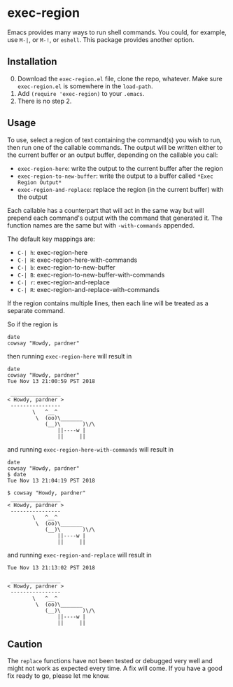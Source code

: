 # exec-region

Emacs provides many ways to run shell commands. You could, for example, use `M-|`, or `M-!`, or `eshell`. This package provides another option.


## Installation

0. Download the `exec-region.el` file, clone the repo, whatever. Make sure `exec-region.el` is somewhere in the `load-path`.
1. Add `(require 'exec-region)` to your `.emacs`.
2. There is no step 2.


## Usage

To use, select a region of text containing the command(s) you wish to run, then run one of the callable commands. The output will be written either to the current buffer or an output buffer, depending on the callable you call:

- `exec-region-here`: write the output to the current buffer after the region
- `exec-region-to-new-buffer`: write the output to a buffer called `*Exec Region Output*`
- `exec-region-and-replace`: replace the region (in the current buffer) with the output

Each callable has a counterpart that will act in the same way but will prepend each command's output with the command that generated it. The function names are the same but with `-with-commands` appended.

The default key mappings are:

- `C-| h`: exec-region-here
- `C-| H`: exec-region-here-with-commands
- `C-| b`: exec-region-to-new-buffer
- `C-| B`: exec-region-to-new-buffer-with-commands
- `C-| r`: exec-region-and-replace
- `C-| R`: exec-region-and-replace-with-commands

If the region contains multiple lines, then each line will be treated as a separate command.

So if the region is
```
date
cowsay "Howdy, pardner"
```
then running `exec-region-here` will result in
```
date
cowsay "Howdy, pardner"
Tue Nov 13 21:00:59 PST 2018

 ________________
< Howdy, pardner >
 ----------------
        \   ^__^
         \  (oo)\_______
            (__)\       )\/\
                ||----w |
                ||     ||

```
and running `exec-region-here-with-commands` will result in
```
date
cowsay "Howdy, pardner"
$ date
Tue Nov 13 21:04:19 PST 2018

$ cowsay "Howdy, pardner"
 ________________
< Howdy, pardner >
 ----------------
        \   ^__^
         \  (oo)\_______
            (__)\       )\/\
                ||----w |
                ||     ||
```
and running `exec-region-and-replace` will result in
```
Tue Nov 13 21:13:02 PST 2018

 ________________
< Howdy, pardner >
 ----------------
        \   ^__^
         \  (oo)\_______
            (__)\       )\/\
                ||----w |
                ||     ||
```

## Caution

The `replace` functions have not been tested or debugged very well and might not work as expected every time. A fix will come. If you have a good fix ready to go, please let me know.
